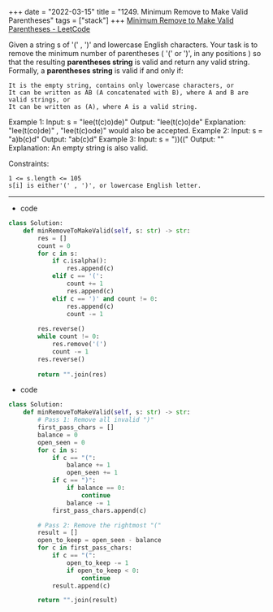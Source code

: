 +++ 
date = "2022-03-15"
title = "1249. Minimum Remove to Make Valid Parentheses"
tags = ["stack"]
+++
[Minimum Remove to Make Valid Parentheses - LeetCode](https://leetcode.com/problems/minimum-remove-to-make-valid-parentheses/)

Given a string s of '(' , ')' and lowercase English characters.
Your task is to remove the minimum number of parentheses ( '(' or ')', in any positions ) so that the resulting __parentheses string__ is valid and return any valid string.
Formally, a __parentheses string__ is valid if and only if:

	It is the empty string, contains only lowercase characters, or
	It can be written as AB (A concatenated with B), where A and B are valid strings, or
	It can be written as (A), where A is a valid string. 
Example 1:
Input: s = "lee(t(c)o)de)" Output: "lee(t(c)o)de" Explanation: "lee(t(co)de)" , "lee(t(c)ode)" would also be accepted. 
Example 2:
Input: s = "a)b(c)d" Output: "ab(c)d" 
Example 3:
Input: s = "))((" Output: "" Explanation: An empty string is also valid. 
 
Constraints:

	1 <= s.length <= 105
	s[i] is either'(' , ')', or lowercase English letter.

---
- code
```py
class Solution:
    def minRemoveToMakeValid(self, s: str) -> str:
        res = []
        count = 0
        for c in s:
            if c.isalpha(): 
                res.append(c)
            elif c == '(':
                count += 1
                res.append(c)
            elif c == ')' and count != 0:
                res.append(c)
                count -= 1
                
        res.reverse()
        while count != 0:
            res.remove('(')
            count -= 1
        res.reverse()
        
        return "".join(res)
```
- code
```py
class Solution:
    def minRemoveToMakeValid(self, s: str) -> str:
        # Pass 1: Remove all invalid ")"
        first_pass_chars = []
        balance = 0
        open_seen = 0
        for c in s:
            if c == "(":
                balance += 1
                open_seen += 1
            if c == ")":
                if balance == 0:
                    continue
                balance -= 1
            first_pass_chars.append(c)

        # Pass 2: Remove the rightmost "("
        result = []
        open_to_keep = open_seen - balance
        for c in first_pass_chars:
            if c == "(":
                open_to_keep -= 1
                if open_to_keep < 0:
                    continue
            result.append(c)

        return "".join(result)
```
